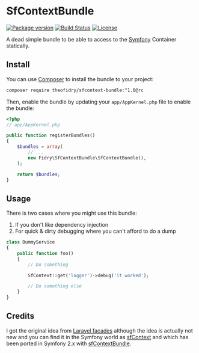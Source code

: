 # SfContextBundle

[![Package version](https://img.shields.io/packagist/vpre/theofidry/sfcontext-bundle.svg?style=flat-square)](https://packagist.org/packages/theofidry/sfcontext-bundle)
[![Build Status](https://img.shields.io/travis/theofidry/SfContextBundle.svg?branch=master&style=flat-square)](https://travis-ci.org/theofidry/SfContextBundle?branch=master)
[![License](https://img.shields.io/badge/license-MIT-red.svg?style=flat-square)](LICENSE)

A dead simple bundle to be able to access to the [Symfony][2] Container statically.


## Install

You can use [Composer][1] to install the bundle to your project:

```bash
composer require theofidry/sfcontext-bundle:^1.0@rc
```

Then, enable the bundle by updating your `app/AppKernel.php` file to enable the bundle:
```php
<?php
// app/AppKernel.php

public function registerBundles()
{
    $bundles = array(
        // ...
        new Fidry\SfContextBundle\SfContextBundle(),
    );

    return $bundles;
}
```


## Usage

There is two cases where you might use this bundle:

1. If you don't like dependency injection
2. For quick & dirty debugging where you can't afford to do a dump

```php
class DummyService
{
    public function foo()
    {
        // Do something

        SfContext::get('logger')->debug('it worked');

        // Do something else
    }
}
```


## Credits

I got the original idea from [Laravel facades][3] although the idea is actually
not new and you can find it in the Symfony world as [sfContext][4] and which
has been ported in Symfony 2.x with [sfContextBundle][5].


[1]: https://getcomposer.org/
[2]: http://symfony.com/
[3]: https://laravel.com/docs/5.3/facades
[4]: http://www.symfony-project.org/api/1_4/sfContext
[5]: https://github.com/francisbesset/sfContextBundle
